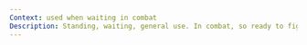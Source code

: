 ```yaml
---
Context: used when waiting in combat
Description: Standing, waiting, general use. In combat, so ready to fight
---
```

